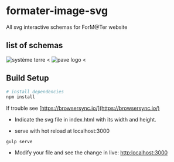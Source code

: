 # formater-image-svg

All svg interactive schemas for ForM@Ter website

## list of schemas
![système terre <](https://github.com/terresolide/systeme-terre-svg/blob/master/systeme-terre/systeme-terre.png)
![pave logo <](https://github.com/terresolide/systeme-terre-svg/blob/master/pave-logo/pave-logo.png)

## Build Setup
``` bash
# install dependencies
npm install
```
If trouble see [https://browsersync.io/](https://browsersync.io/)


 * Indicate the svg file in index.html with its width and height.

 * serve with hot reload at localhost:3000
```
gulp serve
```

 

 * Modify your file and see the change in live:
[http:localhost:3000](http:localhost:3000)


